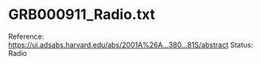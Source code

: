 # GRB000911_Radio.txt

Reference: https://ui.adsabs.harvard.edu/abs/2001A%26A...380...81S/abstract
Status: Radio